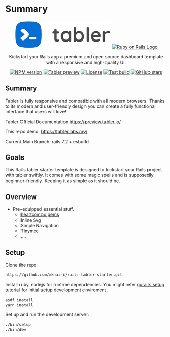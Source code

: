 # Summary

<p align="center">
<a href="https://github.com/mkhairi/rails-tabler-starter"><img src="https://raw.githubusercontent.com/tabler/tabler/dev/src/static/logo.svg" alt="A premium and open source dashboard template with a responsive and high-quality UI." width="300"></a>
<a href="https://rubyonrails.org/"><img data-t="width,height,src:svgImgPath,alt" width="240" height="100" src="https://www.logo.wine/a/logo/Ruby_on_Rails/Ruby_on_Rails-Logo.wine.svg" alt="Ruby on Rails Logo"></a>

</p>
<p align="center">
Kickstart your Rails app a premium and open source dashboard template with a responsive and high-quality UI.
</p>

<p align="center">
<a href="https://www.npmjs.com/package/@tabler/core" target="__blank"><img src="https://img.shields.io/npm/v/@tabler/core?color=1864ab&label=Latest+version" alt="NPM version"></a>
<a href="https://tabler.labs.my" target="__blank"><img src="https://img.shields.io/static/v1?label=Demo&message=preview&color=228be6" alt="Tabler preview"></a>
<a href="https://github.com/mkhairi/rails-tabler-starter/blob/master/LICENSE"><img src="https://img.shields.io/npm/l/tabler.svg?label=License&message=MIT&color=1c7ed6" alt="License"></a>
<a href="https://github.com/mkhairi/rails-tabler-starter/actions/workflows/ci.yml" target="__blank"><img alt="Test build" src="https://github.com/mkhairi/rails-tabler-starter/actions/workflows/ci.yml/badge.svg"></a>
<a href="https://github.com/mkhairi/rails-tabler-starter" target="__blank"><img alt="GitHub stars" src="https://img.shields.io/github/stars/mkhairi/rails-tabler-starter?style=social"></a>
</p>


## Summary
Tabler is fully responsive and compatible with all modern browsers. Thanks to its modern and user-friendly design you can create a fully functional interface that users will love!

Tabler Official Documentation https://preview.tabler.io/

This repo demo: https://tabler.labs.my/

Current Main Branch: rails 7.2 + esbuild

## Goals

This Rails tabler starter template is designed to kickstart your Rails project with tabler swiftly. It comes with some magic spells and is supposedly beginner-friendly. Keeping it as simple as it should be.

## Overview

* Pre-equipped essential stuff.
  - [heartcombo gems](https://github.com/heartcombo)
  - Inline Svg
  - Simple Navigation
  - Tinymce
  - ....

## Setup

Clone the repo
```
https://github.com/mkhairi/rails-tabler-starter.git
```

Install ruby, nodejs for runtime dependencies. You might refer [gorails setup tutorial](https://gorails.com/setup) for initial setup development enviroment.
```
asdf install
yarn install
```

Set up and run the development server:
```
./bin/setup
./bin/dev
```
